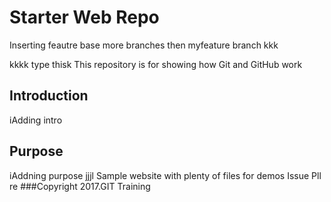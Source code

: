 # Starter Web Repo
Inserting feautre base
more branches then myfeature branch
kkk

kkkk
type thisk
This repository is for showing how Git and GitHub work
## Introduction
iAdding intro
## Purpose
iAddning purpose
jjjl
Sample website with plenty of files for demos
Issue Pll re
###Copyright
2017.GIT Training
